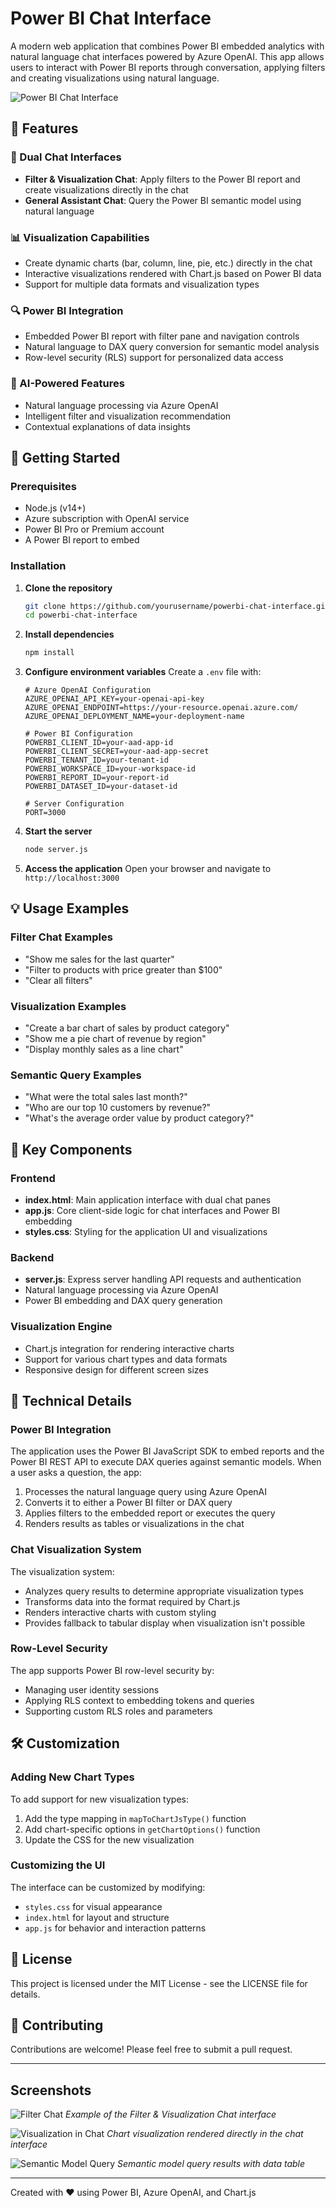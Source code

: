 # Power BI Chat Interface

A modern web application that combines Power BI embedded analytics with natural language chat interfaces powered by Azure OpenAI. This app allows users to interact with Power BI reports through conversation, applying filters and creating visualizations using natural language.

![Power BI Chat Interface](https://placehold.co/800x400?text=Power+BI+Chat+Interface)

## 🌟 Features

### 💬 Dual Chat Interfaces
- **Filter & Visualization Chat**: Apply filters to the Power BI report and create visualizations directly in the chat
- **General Assistant Chat**: Query the Power BI semantic model using natural language

### 📊 Visualization Capabilities
- Create dynamic charts (bar, column, line, pie, etc.) directly in the chat
- Interactive visualizations rendered with Chart.js based on Power BI data
- Support for multiple data formats and visualization types

### 🔍 Power BI Integration
- Embedded Power BI report with filter pane and navigation controls
- Natural language to DAX query conversion for semantic model analysis
- Row-level security (RLS) support for personalized data access

### 🧠 AI-Powered Features
- Natural language processing via Azure OpenAI
- Intelligent filter and visualization recommendation
- Contextual explanations of data insights

## 🚀 Getting Started

### Prerequisites
- Node.js (v14+)
- Azure subscription with OpenAI service
- Power BI Pro or Premium account
- A Power BI report to embed

### Installation

1. **Clone the repository**
   ```bash
   git clone https://github.com/yourusername/powerbi-chat-interface.git
   cd powerbi-chat-interface
   ```

2. **Install dependencies**
   ```bash
   npm install
   ```

3. **Configure environment variables**
   Create a `.env` file with:
   ```
   # Azure OpenAI Configuration
   AZURE_OPENAI_API_KEY=your-openai-api-key
   AZURE_OPENAI_ENDPOINT=https://your-resource.openai.azure.com/
   AZURE_OPENAI_DEPLOYMENT_NAME=your-deployment-name
   
   # Power BI Configuration
   POWERBI_CLIENT_ID=your-aad-app-id
   POWERBI_CLIENT_SECRET=your-aad-app-secret
   POWERBI_TENANT_ID=your-tenant-id
   POWERBI_WORKSPACE_ID=your-workspace-id
   POWERBI_REPORT_ID=your-report-id
   POWERBI_DATASET_ID=your-dataset-id
   
   # Server Configuration
   PORT=3000
   ```

4. **Start the server**
   ```bash
   node server.js
   ```

5. **Access the application**
   Open your browser and navigate to `http://localhost:3000`

## 💡 Usage Examples

### Filter Chat Examples
- "Show me sales for the last quarter"
- "Filter to products with price greater than $100"
- "Clear all filters"

### Visualization Examples
- "Create a bar chart of sales by product category"
- "Show me a pie chart of revenue by region"
- "Display monthly sales as a line chart"

### Semantic Query Examples
- "What were the total sales last month?"
- "Who are our top 10 customers by revenue?"
- "What's the average order value by product category?"

## 🧩 Key Components

### Frontend
- **index.html**: Main application interface with dual chat panes
- **app.js**: Core client-side logic for chat interfaces and Power BI embedding
- **styles.css**: Styling for the application UI and visualizations

### Backend
- **server.js**: Express server handling API requests and authentication
- Natural language processing via Azure OpenAI
- Power BI embedding and DAX query generation

### Visualization Engine
- Chart.js integration for rendering interactive charts
- Support for various chart types and data formats
- Responsive design for different screen sizes

## 🔧 Technical Details

### Power BI Integration
The application uses the Power BI JavaScript SDK to embed reports and the Power BI REST API to execute DAX queries against semantic models. When a user asks a question, the app:

1. Processes the natural language query using Azure OpenAI
2. Converts it to either a Power BI filter or DAX query
3. Applies filters to the embedded report or executes the query
4. Renders results as tables or visualizations in the chat

### Chat Visualization System
The visualization system:
- Analyzes query results to determine appropriate visualization types
- Transforms data into the format required by Chart.js
- Renders interactive charts with custom styling
- Provides fallback to tabular display when visualization isn't possible

### Row-Level Security
The app supports Power BI row-level security by:
- Managing user identity sessions
- Applying RLS context to embedding tokens and queries
- Supporting custom RLS roles and parameters

## 🛠️ Customization

### Adding New Chart Types
To add support for new visualization types:
1. Add the type mapping in `mapToChartJsType()` function
2. Add chart-specific options in `getChartOptions()` function
3. Update the CSS for the new visualization

### Customizing the UI
The interface can be customized by modifying:
- `styles.css` for visual appearance
- `index.html` for layout and structure
- `app.js` for behavior and interaction patterns

## 📝 License

This project is licensed under the MIT License - see the LICENSE file for details.

## 👥 Contributing

Contributions are welcome! Please feel free to submit a pull request.

---

## Screenshots

![Filter Chat](https://placehold.co/800x400?text=Filter+Chat+Screenshot)
*Example of the Filter & Visualization Chat interface*

![Visualization in Chat](https://placehold.co/800x400?text=Chart+Visualization+Example)
*Chart visualization rendered directly in the chat interface*

![Semantic Model Query](https://placehold.co/800x400?text=Semantic+Model+Query+Example)
*Semantic model query results with data table*

---

Created with ❤️ using Power BI, Azure OpenAI, and Chart.js